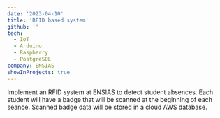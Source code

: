 ```yaml
---
date: '2023-04-10'
title: 'RFID based system'
github: ''
tech:
  - IoT
  - Arduino
  - Raspberry
  - PostgreSQL
company: ENSIAS
showInProjects: true
---
```


Implement an RFID system at ENSIAS to detect student absences. Each student will have a badge that will be scanned at the beginning of each seance. Scanned badge data will be stored in a cloud AWS database.